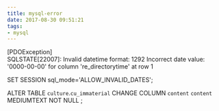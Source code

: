 ```yaml
---
title: mysql-error
date: 2017-08-30 09:51:21
tags:
- mysql
---
```

 [PDOException]                                                                                      
  SQLSTATE[22007]: Invalid datetime format: 1292 Incorrect date value: '0000-00-00' for column 're_directorytime' at row 1  

   SET SESSION sql_mode='ALLOW_INVALID_DATES';

   ALTER TABLE `culture`.`cu_immaterial` 
        CHANGE COLUMN `content` `content` MEDIUMTEXT NOT NULL ; 